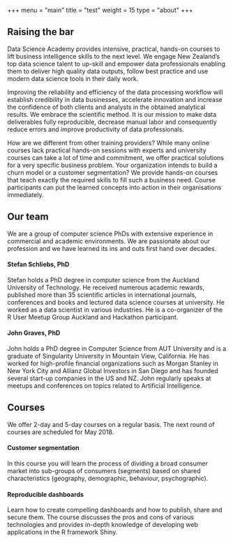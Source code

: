 +++
menu = "main"
title = "test"
weight = 15
type = "about"
+++


## Raising the bar

Data Science Academy provides intensive, practical, hands-on courses to lift business intelligence skills to the next level. We engage New Zealand’s top data science talent to up-skill and empower data professionals enabling them to deliver high quality data outputs, follow best practice and use modern data science tools in their daily work.

Improving the reliability and efficiency of the data processing workflow will establish credibility in data businesses, accelerate innovation and increase the confidence of both clients and analysts in the obtained analytical results. We embrace the scientific method. It is our mission to make data deliverables fully reproducible, decrease manual labor and consequently reduce errors and improve productivity of data professionals.

How are we different from other training providers? While many online courses lack practical hands-on sessions with experts and university courses can take a lot of time and commitment, we offer practical solutions for a very specific business problem. Your organization intends to build a churn model or a customer segmentation? We provide hands-on courses that teach exactly the required skills to fill such a business need. Course participants can put the learned concepts into action in their organisations immediately.


## Our team

We are a group of computer science PhDs with extensive experience in commercial and academic environments. We are passionate about our profession and we have learned its ins and outs first hand over decades.

#### Stefan Schliebs, PhD

Stefan holds a PhD degree in computer science from the Auckland University of Technology. He received numerous academic rewards, published more than 35 scientific articles in international journals, conferences and books and lectured data science courses at university. He worked as a data scientist in various industries. He is a co-organizer of the R User Meetup Group Auckland and Hackathon participant.


#### John Graves, PhD

John holds a PhD degree in Computer Science from AUT University and is a graduate of Singularity University in Mountain View, California. He has worked for high-profile financial organizations such as Morgan Stanley in New York City and Allianz Global Investors in San Diego and has founded several start-up companies in the US and NZ. John regularly speaks at meetups and conferences on topics related to Artificial Intelligence.


## Courses

We offer 2-day and 5-day courses on a regular basis. The next round of courses are scheduled for May 2018.


#### Customer segmentation

In this course you will learn the process of dividing a broad consumer market into sub-groups of consumers (segments) based on shared characteristics (geography, demographic, behaviour, psychographic).

#### Reproducible dashboards

Learn how to create compelling dashboards and how to publish, share and secure them. The course discusses the pros and cons of various technologies and provides in-depth knowledge of developing web applications in the R framework Shiny.

